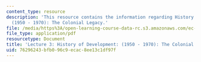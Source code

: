 ```yaml
---
content_type: resource
description: 'This resource contains the information regarding History of Development:
  (1950 - 1970): The Colonial Legacy.'
file: /media/https%3A/open-learning-course-data-rc.s3.amazonaws.com/ec-701j-d-lab-i-development-fall-2009/76296243bfb096c9ecac8ee13c1df97f_MITEC_701JF09_lec03_nb.pdf
file_type: application/pdf
resourcetype: Document
title: 'Lecture 3: History of Development: (1950 - 1970): The Colonial Legacy'
uid: 76296243-bfb0-96c9-ecac-8ee13c1df97f
---
```

